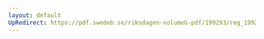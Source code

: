 ```yaml
---
layout: default
UpRedirect: https://pdf.swedeb.se/riksdagen-volumeG-pdf/199293/reg_199293/reg_199293_0400.pdf
---
```

